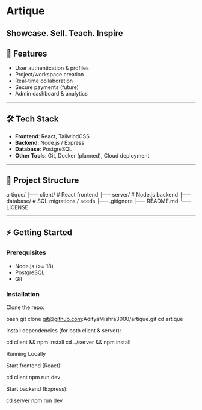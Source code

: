 # Artique
Showcase. Sell. Teach. Inspire
---

## 🚀 Features
- User authentication & profiles  
- Project/workspace creation  
- Real-time collaboration  
- Secure payments (future)  
- Admin dashboard & analytics  

---

## 🛠️ Tech Stack
- **Frontend**: React, TailwindCSS  
- **Backend**: Node.js / Express  
- **Database**: PostgreSQL  
- **Other Tools**: Git, Docker (planned), Cloud deployment  

---

## 📂 Project Structure

artique/
├── client/ # React frontend
├── server/ # Node.js backend
├── database/ # SQL migrations / seeds
├── .gitignore
├── README.md
└── LICENSE


---

## ⚡ Getting Started

### Prerequisites
- Node.js (>= 18)  
- PostgreSQL  
- Git  

### Installation
Clone the repo:

bash
git clone git@github.com:AdityaMishra3000/artique.git
cd artique

Install dependencies (for both client & server):

cd client && npm install
cd ../server && npm install

Running Locally

Start frontend (React):

cd client
npm run dev

Start backend (Express):

cd server
npm run dev
